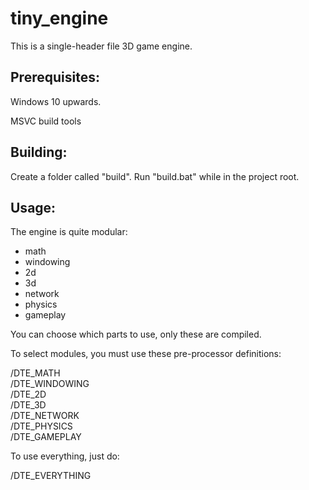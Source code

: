 # tiny_engine

This is a single-header file 3D game engine. 

## Prerequisites: 

Windows 10 upwards.

MSVC build tools


## Building: 

Create a folder called "build".
Run "build.bat" while in the project root.

## Usage:
The engine is quite modular: 

- math
- windowing
- 2d
- 3d
- network
- physics
- gameplay


You can choose which parts to use, only these are compiled. 

To select modules, you must use these pre-processor definitions: 

/DTE_MATH\
/DTE_WINDOWING\
/DTE_2D\
/DTE_3D\
/DTE_NETWORK\
/DTE_PHYSICS\
/DTE_GAMEPLAY

To use everything, just do:

/DTE_EVERYTHING
